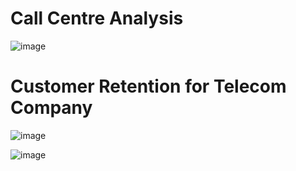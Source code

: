# Call Centre Analysis


![image](https://user-images.githubusercontent.com/71668492/233583288-1a845e96-a247-474d-99f1-47bb332c5f6f.png)

# Customer Retention for Telecom Company

![image](https://user-images.githubusercontent.com/71668492/234577249-3bb6d6b1-0885-4de9-8973-f7cdf3149374.png)


![image](https://user-images.githubusercontent.com/71668492/234577403-3e9fcd00-9cd5-40cd-b09d-cb9048c1179a.png)



